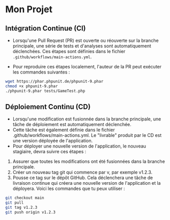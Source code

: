# Mon Projet

## Intégration Continue (CI)

- Lorsqu'une Pull Request (PR) est ouverte ou réouverte sur la branche principale, une série de tests et d'analyses sont automatiquement déclenchées. Ces étapes sont définies dans le fichier `.github/workflows/main-actions.yml`.

- Pour reproduire ces étapes localement, l'auteur de la PR peut exécuter les commandes suivantes :

```bash
wget https://phar.phpunit.de/phpunit-9.phar
chmod +x phpunit-9.phar
./phpunit-9.phar tests/GameTest.php
```

## Déploiement Continu (CD)
- Lorsqu'une modification est fusionnée dans la branche principale, une tâche de déploiement est automatiquement déclenchée. 
- Cette tâche est également définie dans le fichier .github/workflows/main-actions.yml. Le "livrable" produit par le CD est une version déployée de l'application.  
- Pour déployer une nouvelle version de l'application, le nouveau stagiaire, devra suivre ces étapes :  
1. Assurer que toutes les modifications ont été fusionnées dans la branche principale.
2. Créer un nouveau tag git qui commence par v, par exemple v1.2.3.
3. Pousse ce tag sur le dépôt GitHub. Cela déclenchera une tâche de livraison continue qui créera une nouvelle version de l'application et la déployera.
Voici les commandes que tu peux utiliser :

```bash
git checkout main
git pull
git tag v1.2.3
git push origin v1.2.3
```